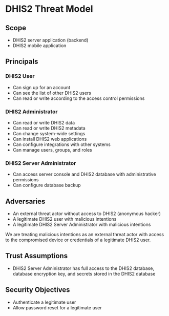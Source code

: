 # DHIS2 Threat Model

## Scope

- DHIS2 server application (backend)
- DHIS2 mobile application

## Principals

### DHIS2 User

- Can sign up for an account
- Can see the list of other DHIS2 users
- Can read or write according to the access control permissions

### DHIS2 Administrator

- Can read or write DHIS2 data
- Can read or write DHIS2 metadata
- Can change system-wide settings
- Can install DHIS2 web applications
- Can configure integrations with other systems
- Can manage users, groups, and roles

### DHIS2 Server Administrator

- Can access server console and DHIS2 database with administrative permissions
- Can configure database backup

## Adversaries

- An external threat actor without access to DHIS2 (anonymous hacker)
- A legitimate DHIS2 user with malicious intentions
- A legitimate DHIS2 Server Administrator with malicious intentions

We are treating malicious intentions as an external threat actor with access to the compromised device or credentials of a legitimate DHIS2 user.

## Trust Assumptions

- DHIS2 Server Administrator has full access to the DHIS2 database, database encryption key, and secrets stored in the DHIS2 database

## Security Objectives

- Authenticate a legitimate user
- Allow password reset for a legitimate user
